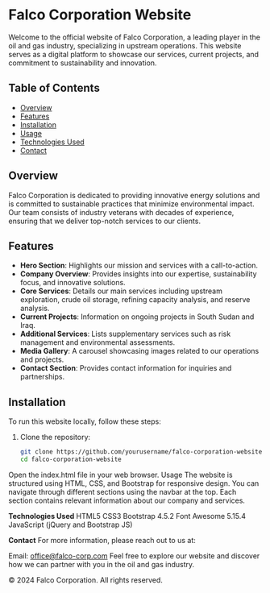 # Falco Corporation Website

Welcome to the official website of Falco Corporation, a leading player in the oil and gas industry, specializing in upstream operations. This website serves as a digital platform to showcase our services, current projects, and commitment to sustainability and innovation.

## Table of Contents

- [Overview](#overview)
- [Features](#features)
- [Installation](#installation)
- [Usage](#usage)
- [Technologies Used](#technologies-used)
- [Contact](#contact)

## Overview

Falco Corporation is dedicated to providing innovative energy solutions and is committed to sustainable practices that minimize environmental impact. Our team consists of industry veterans with decades of experience, ensuring that we deliver top-notch services to our clients.

## Features

- **Hero Section**: Highlights our mission and services with a call-to-action.
- **Company Overview**: Provides insights into our expertise, sustainability focus, and innovative solutions.
- **Core Services**: Details our main services including upstream exploration, crude oil storage, refining capacity analysis, and reserve analysis.
- **Current Projects**: Information on ongoing projects in South Sudan and Iraq.
- **Additional Services**: Lists supplementary services such as risk management and environmental assessments.
- **Media Gallery**: A carousel showcasing images related to our operations and projects.
- **Contact Section**: Provides contact information for inquiries and partnerships.

## Installation

To run this website locally, follow these steps:

1. Clone the repository:
   ```bash
   git clone https://github.com/yourusername/falco-corporation-website.git
   cd falco-corporation-website
Open the index.html file in your web browser.
Usage
The website is structured using HTML, CSS, and Bootstrap for responsive design. You can navigate through different sections using the navbar at the top. Each section contains relevant information about our company and services.

**Technologies Used**
HTML5
CSS3
Bootstrap 4.5.2
Font Awesome 5.15.4
JavaScript (jQuery and Bootstrap JS)

**Contact**
For more information, please reach out to us at:

Email: office@falco-corp.com
Feel free to explore our website and discover how we can partner with you in the oil and gas industry.

© 2024 Falco Corporation. All rights reserved.
